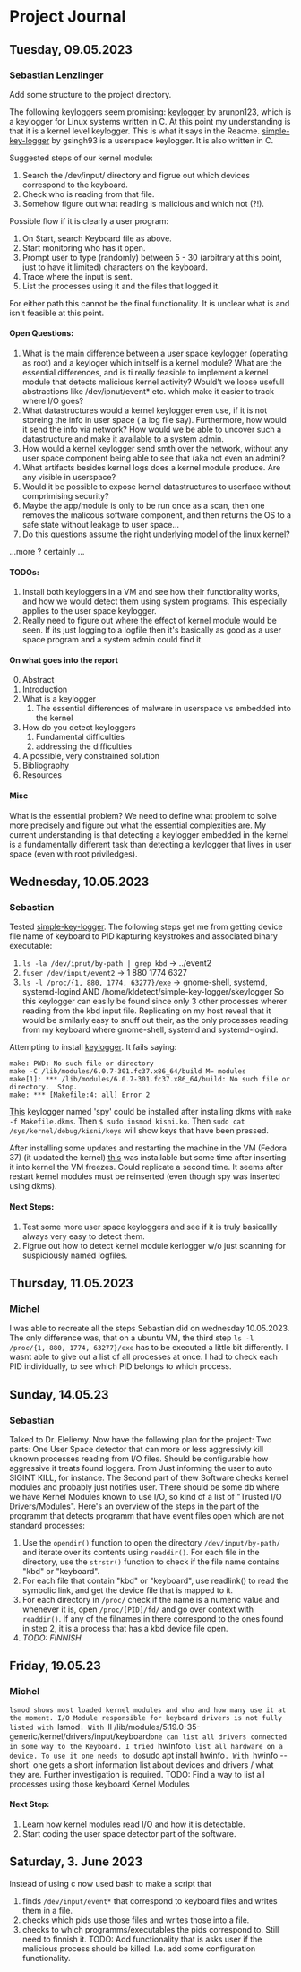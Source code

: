 # Project Journal
## Tuesday, 09.05.2023
### Sebastian Lenzlinger
Add some structure to the project directory. 

The following keyloggers seem promising: [keylogger](https://github.com/arunpn123/keylogger) by arunpn123, which is a keylogger for Linux systems written in C. At this point my understanding is that it is a kernel level keylogger. This is what it says in the Readme. [simple-key-logger](https://github.com/gsingh93/simple-key-logger/tree/master) by gsingh93 is a userspace keylogger. It is also written in C.

Suggested steps of our kernel module:
1. Search the /dev/input/ directory and figrue out which devices correspond to the keyboard.
2. Check who is reading from that file.
3. Somehow figure out what reading is malicious and which not (?!).

Possible flow if it is clearly a user program:
1. On Start, search Keyboard file as above.
2. Start monitoring who has it open.
3. Prompt user to type (randomly)  between 5 - 30 (arbitrary at this point, just to have it limited) characters on the keyboard.
4. Trace where the input is sent.
5. List the processes using it and the files that logged it.

For either path this cannot be the final functionality. It is unclear what is and isn't feasible at this point.
#### Open Questions:
1. What is the main difference between a user space keylogger (operating as root) and a keyloger which initself is a kernel module? What are the essential differences, and is ti really feasible to implement a kernel module that detects malicious kernel activity? Would't we loose usefull abstractions like /dev/ipnut/event* etc. which make it easier to track where I/O goes?
2. What datastructures would a kernel keylogger even use, if it is not storeing the info in user space  ( a log file say). Furthermore, how would it send the info via network? How would we be able to uncover such a datastructure and make it available to a system admin. 
3. How would a kernel keylogger send smth over the network, without any user space component being able to see that (aka not even an admin)?
4. What artifacts besides kernel logs does a kernel module produce. Are any visible in userspace?
5. Would it be possible to expose kernel datastructures to userface without comprimising security?
6. Maybe the app/module is only to be run once as a scan, then one removes the malicous software component, and then returns the OS to a safe state without leakage to user space...
7. Do this questions assume the right underlying model of the linux kernel?

...more ? certainly ...
#### TODOs:
1. Install both keyloggers in a VM and see how their functionality works, and how we would detect them  using system programs. This especially applies to the user space keylogger.
2. Really need to figure out where the effect of kernel module would be seen. If its just logging to a logfile then it's basically as good as a user space program and a system admin could find it. 
#### On what goes into the report
0. Abstract
1. Introduction
2. What is a keylogger
	1. The essential differences of malware in userspace vs embedded into the kernel
3. How do you detect keyloggers
	1. Fundamental difficulties
	2. addressing the difficulties
4. A possible, very constrained solution
5. Bibliography
6. Resources
#### Misc
What is the essential problem? We need to define what problem to solve more precisely and figure out what the essential complexities are. My current understanding is that detecting a keylogger embedded in the kernel is a fundamentally different task than detecting a keylogger that lives in user space (even with root priviledges). 

## Wednesday, 10.05.2023
### Sebastian 
Tested [simple-key-logger](https://github.com/gsingh93/simple-key-logger/tree/master). The following steps get me from getting device file name of keyboard to PID kapturing keystrokes and associated binary executable:
1. `ls -la /dev/ipnut/by-path | grep kbd` -> ../event2
2. `fuser /dev/input/event2` -> 1 880 1774 6327
3. `ls -l /proc/{1, 880, 1774, 63277}/exe` -> gnome-shell, systemd, systemd-logind AND /home/kldetect/simple-key-logger/skeylogger
So this keylogger can easily be found since only 3 other processes wherer reading from the kbd input file. Replicating on my host reveal that it would be similarly easy to snuff out their, as the only processes reading from my keyboard where gnome-shell, systemd and systemd-logind.

Attempting to install [keylogger](https://github.com/arunpn123/keylogger). It fails saying: 
```
make: PWD: No such file or directory
make -C /lib/modules/6.0.7-301.fc37.x86_64/build M= modules
make[1]: *** /lib/modules/6.0.7-301.fc37.x86_64/build: No such file or directory.  Stop.
make: *** [Makefile:4: all] Error 2
```
[This](https://github.com/jarun/spy) keylogger named 'spy' could be installed after installing dkms with `make -f Makefile.dkms`. Then `$ sudo insmod kisni.ko`.
Then `sudo cat /sys/kernel/debug/kisni/keys` will show keys that have been pressed.

After installing some updates and restarting the machine in the VM (Fedora 37) (it updated the kernel) [this](https://github.com/arunpn123/keylogger) was installable but some time after inserting it into kernel the VM freezes. Could replicate a second time. 
It seems after restart kernel modules must be reinserted (even though spy was inserted using dkms).
#### Next Steps:
1. Test some more user space keyloggers and see if it is truly basicallly always very easy to detect them.
2. Figrue out how to detect kernel module kerlogger w/o just scanning for suspiciously named logfiles.

## Thursday, 11.05.2023
### Michel
I was able to recreate all the steps Sebastian did on wednesday 10.05.2023. The only difference was, that on a ubuntu VM, the third step `ls -l /proc/{1, 880, 1774, 63277}/exe` has to be executed a little bit differently. I wasnt able to give out a list of all processes at once. I had to check each PID individually, to see which PID belongs to which process.

## Sunday, 14.05.23
### Sebastian
Talked to Dr. Eleliemy. Now have the following plan for the project:
Two parts: One User Space detector that can more or less aggressivly kill uknown processes reading from I/O files. Should be configurable how aggressive it treats found loggers. From Just informing the user to auto SIGINT KILL, for instance. The Second part of thew Software checks kernel modules and probably just notifies user. There should be some db where we have Kernel Modules known to use I/O, so kind of a list of "Trusted I/O Drivers/Modules". 
Here's an overview of the steps in the part of the programm that detects programm that have event files open which are not standard processes:
1. Use the `opendir()` function to open the directory `/dev/input/by-path/` and iterate over its contents using `readdir()`.
For each file in the directory, use the `strstr()` function to check if the file name contains "kbd" or "keyboard".
2. For each file that contain "kbd" or "keyboard", use readlink() to read the symbolic link, and get the device file that is mapped to it.
3. For each directory in `/proc/` check if the name is a numeric value and whenever it is, open `/proc/[PID]/fd/` and go over context with `readdir()`. If any of the filnames in there correspond to the ones found in step 2, it is a process that has a kbd device file open.
4. *TODO: FINNISH*

## Friday, 19.05.23
### Michel
`lsmod shows most loaded kernel modules and who and how many use it at the moment.
I/O Module responsible for keyboard drivers is not fully listed with `lsmod`. With `ll /lib/modules/5.19.0-35-generic/kernel/drivers/input/keyboard`one can list all drivers connected in some way to the Keyboard.
I tried `hwinfo` to list all hardware on a device. To use it one needs to do `sudo apt install hwinfo`. With `hwinfo --short` one gets a short information list about devices and drivers / what they are. Further investigation is required.
TODO: Find a way to list all processes using those keyboard Kernel Modules

#### Next Step:
1. Learn how kernel modules read I/O and how it is detectable.
2. Start coding the user space detector part of the software.


## Saturday, 3. June 2023
Instead of using c now used bash to make a script that
1. finds `/dev/input/event*` that correspond to keyboard files and writes them in a file.
2. checks which pids use those files and writes those into a file.
3. checks to which programms/executables the pids correspond to.
Still need to finnish it.
TODO: Add functionality that is asks user if the malicious process should be killed. I.e. add some configuration functionality.
